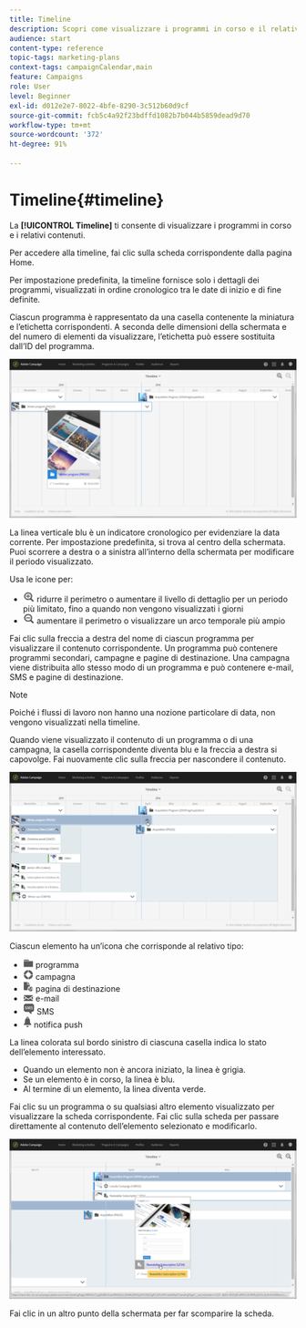 ```yaml
---
title: Timeline
description: Scopri come visualizzare i programmi in corso e il relativo contenuto utilizzando l’interfaccia di Adobe Campaign Standard.
audience: start
content-type: reference
topic-tags: marketing-plans
context-tags: campaignCalendar,main
feature: Campaigns
role: User
level: Beginner
exl-id: d012e2e7-8022-4bfe-8290-3c512b60d9cf
source-git-commit: fcb5c4a92f23bdffd1082b7b044b5859dead9d70
workflow-type: tm+mt
source-wordcount: '372'
ht-degree: 91%

---
```


# Timeline{#timeline}

La **[!UICONTROL Timeline]** ti consente di visualizzare i programmi in corso e i relativi contenuti.

Per accedere alla timeline, fai clic sulla scheda corrispondente dalla pagina Home.

Per impostazione predefinita, la timeline fornisce solo i dettagli dei programmi, visualizzati in ordine cronologico tra le date di inizio e di fine definite.

Ciascun programma è rappresentato da una casella contenente la miniatura e l’etichetta corrispondenti. A seconda delle dimensioni della schermata e del numero di elementi da visualizzare, l’etichetta può essere sostituita dall’ID del programma.

![](assets/timeline_1.png)

La linea verticale blu è un indicatore cronologico per evidenziare la data corrente. Per impostazione predefinita, si trova al centro della schermata. Puoi scorrere a destra o a sinistra all’interno della schermata per modificare il periodo visualizzato.

Usa le icone per:

* ![](assets/timeline_zoom_in.png) ridurre il perimetro o aumentare il livello di dettaglio per un periodo più limitato, fino a quando non vengono visualizzati i giorni
* ![](assets/timeline_zoom_out.png) aumentare il perimetro o visualizzare un arco temporale più ampio

Fai clic sulla freccia a destra del nome di ciascun programma per visualizzare il contenuto corrispondente. Un programma può contenere programmi secondari, campagne e pagine di destinazione. Una campagna viene distribuita allo stesso modo di un programma e può contenere e-mail, SMS e pagine di destinazione.

>[!NOTE]
>
>Poiché i flussi di lavoro non hanno una nozione particolare di data, non vengono visualizzati nella timeline.

Quando viene visualizzato il contenuto di un programma o di una campagna, la casella corrispondente diventa blu e la freccia a destra si capovolge. Fai nuovamente clic sulla freccia per nascondere il contenuto.

![](assets/timeline_2.png)

Ciascun elemento ha un’icona che corrisponde al relativo tipo:

* ![](assets/timeline_program_icon.png) programma
* ![](assets/timeline_campaign_icon.png) campagna
* ![](assets/timeline_lp_icon.png) pagina di destinazione
* ![](assets/timeline_email_icon.png) e-mail
* ![](assets/timeline_sms_icon.png) SMS
* ![](assets/timeline_push_icon.png) notifica push

La linea colorata sul bordo sinistro di ciascuna casella indica lo stato dell’elemento interessato.

* Quando un elemento non è ancora iniziato, la linea è grigia.
* Se un elemento è in corso, la linea è blu.
* Al termine di un elemento, la linea diventa verde.

Fai clic su un programma o su qualsiasi altro elemento visualizzato per visualizzare la scheda corrispondente. Fai clic sulla scheda per passare direttamente al contenuto dell’elemento selezionato e modificarlo.

![](assets/timeline_3.png)

Fai clic in un altro punto della schermata per far scomparire la scheda.
